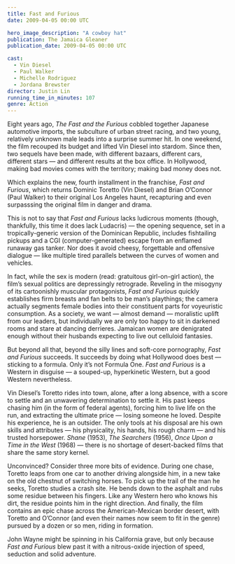 ```yaml
---
title: Fast and Furious
date: 2009-04-05 00:00 UTC

hero_image_description: "A cowboy hat"
publication: The Jamaica Gleaner
publication_date: 2009-04-05 00:00 UTC

cast:
  - Vin Diesel
  - Paul Walker
  - Michelle Rodriguez
  - Jordana Brewster
director: Justin Lin
running_time_in_minutes: 107
genre: Action
---
```


Eight years ago, _The Fast and the Furious_ cobbled together Japanese automotive
imports, the subculture of urban street racing, and two young, relatively
unknown male leads into a surprise summer hit. In one weekend, the film recouped
its budget and lifted Vin Diesel into stardom. Since then, two sequels have been
made, with different bazaars, different cars, different stars — and different
results at the box office. In Hollywood, making bad movies comes with the
territory; making bad money does not.

Which explains the new, fourth installment in the franchise, _Fast and Furious_,
which returns Dominic Toretto (Vin Diesel) and Brian O’Connor (Paul Walker) to
their original Los Angeles haunt, recapturing and even surpasssing the original
film in danger and drama.

This is not to say that _Fast and Furious_ lacks ludicrous moments (though,
thankfully, this time it does lack Ludacris) — the opening sequence, set in a
tropically-generic version of the Dominican Republic, includes fishtailing
pickups and a CGI (computer-generated) escape from an enflamed runaway gas
tanker. Nor does it avoid cheesy, forgettable and offensive dialogue — like
multiple tired parallels between the curves of women and vehicles.

In fact, while the sex is modern (read: gratuitous girl-on-girl action), the
film’s sexual politics are depressingly retrograde. Reveling in the misogyny of
its cartoonishly muscular protagonists, _Fast and Furious_ quickly establishes
firm breasts and fan belts to be man’s playthings; the camera actually segments
female bodies into their constituent parts for voyeuristic consumption. As a
society, we want — almost demand — moralistic uplift from our leaders, but
individually we are only too happy to sit in darkened rooms and stare at dancing
derrieres. Jamaican women are denigrated enough without their husbands expecting
to live out celluloid fantasies.

But beyond all that, beyond the silly lines and soft-core pornography, _Fast and
Furious_ succeeds. It succeeds by doing what Hollywood does best — sticking to a
formula. Only it’s not Formula One. _Fast and Furious_ is a Western in disguise —
a souped-up, hyperkinetic Western, but a good Western nevertheless.

Vin Diesel’s Toretto rides into town, alone, after a long absence, with a score
to settle and an unwavering determination to settle it. His past keeps chasing
him (in the form of federal agents), forcing him to live life on the run, and
extracting the ultimate price — losing someone he loved. Despite his experience,
he is an outsider. The only tools at his disposal are his own skills and
attributes — his physicality, his hands, his rough charm — and his trusted
horsepower. <i> Shane</i> (1953), _The Searchers_ (1956), _Once Upon a Time in
the West_ (1968) — there is no shortage of desert-backed films that share the
same story kernel.

Unconvinced? Consider three more bits of evidence. During one chase, Toretto
leaps from one car to another driving alongside him, in a new take on the old
chestnut of switching horses. To pick up the trail of the man he seeks, Toretto
studies a crash site. He bends down to the asphalt and rubs some residue between
his fingers. Like any Western hero who knows his dirt, the residue points him in
the right direction. And finally, the film contains an epic chase across the
American-Mexican border desert, with Toretto and O’Connor (and even their names
now seem to fit in the genre) pursued by a dozen or so men, riding in formation.

John Wayne might be spinning in his California grave, but only because _Fast and
Furious_ blew past it with a nitrous-oxide injection of speed, seduction and
solid adventure.
